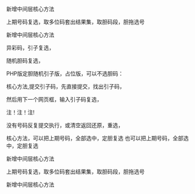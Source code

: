 

新增中间层核心方法

上期号码复选，取多位码套出结果集，取胆码段，胆拖选号

新增中间层核心方法



异彩码，引子复选，

随机胆码复选，

PHP版定胆随机引子版，占位版，可以不选胆码：

核心方法,提交引子码，先直接提交，找出引子码，

然后用下一个网页框，输入引子码复选，


注！注！注!

没有号码反复提交执行，或清空返回还原，重选，


核心方法，可以把上期号码，全部选中，定胆复选
也可以把上期号码，全部选中，定胆复选



新增中间层核心方法

上期号码复选，取多位码套出结果集，取胆码段，胆拖选号

新增中间层核心方法





